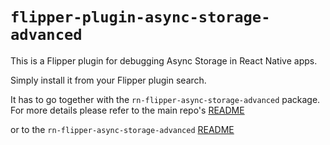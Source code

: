 # `flipper-plugin-async-storage-advanced`

This is a Flipper plugin for debugging Async Storage in React Native apps.

Simply install it from your Flipper plugin search.

It has to go together with the `rn-flipper-async-storage-advanced` package. For more details please refer to the main repo's [README](https://github.com/lbaldy/flipper-plugin-async-storage-advanced)

or to the `rn-flipper-async-storage-advanced` [README](https://github.com/lbaldy/flipper-plugin-async-storage-advanced/blob/main/packages/rn-flipper-async-storage-advanced/README.md)
